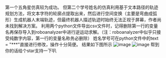 第一个五角星仿真较为成功。
但第二个学号姓名的仿真利用基于文本路径的轨迹规划方法，将文本字符的轮廓点提取出来，然后进行空间变换（主要是弯曲成弧形）生成机器人末端轨迹，但最终机器人描述轨迹时始终无法正视于屏幕，作者尚未找到解决方案。
利用两个python文件导出csv文件时，记得删除第一行的变量名再保存导入到roboanalyzer中进行逆运动求解。（注：roboanalyzer中似乎只接受纯数字内容，第一行的变量名称务必删除）
姓名学号可在python文件中的text = "***"直接进行修改，操作十分简便。
结果如下图所示
![image](https://github.com/user-attachments/assets/19948ae1-9f90-4677-a0d1-a6ea060e9e8c)
![image](https://github.com/user-attachments/assets/b7dfb9d6-11c2-42ee-ac54-6d9ca8ce280b)
帮到你的话给个star支持一下叭
